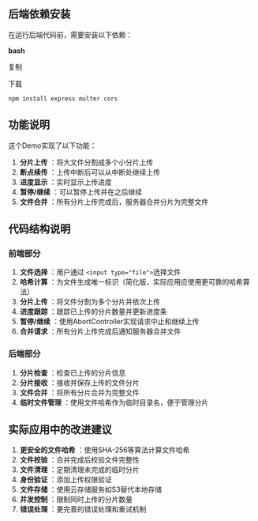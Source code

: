 ## 后端依赖安装

在运行后端代码前，需要安装以下依赖：

**bash**

复制

下载

```
npm install express multer cors
```

## 功能说明

这个Demo实现了以下功能：

1. **分片上传** ：将大文件分割成多个小分片上传
2. **断点续传** ：上传中断后可以从中断处继续上传
3. **进度显示** ：实时显示上传进度
4. **暂停/继续** ：可以暂停上传并在之后继续
5. **文件合并** ：所有分片上传完成后，服务器合并分片为完整文件

## 代码结构说明

### 前端部分

1. **文件选择** ：用户通过 `<input type="file">`选择文件
2. **哈希计算** ：为文件生成唯一标识（简化版，实际应用应使用更可靠的哈希算法）
3. **分片上传** ：将文件分割为多个分片并依次上传
4. **进度跟踪** ：跟踪已上传的分片数量并更新进度条
5. **暂停/继续** ：使用AbortController实现请求中止和继续上传
6. **合并请求** ：所有分片上传完成后通知服务器合并文件

### 后端部分

1. **分片检查** ：检查已上传的分片信息
2. **分片接收** ：接收并保存上传的文件分片
3. **文件合并** ：将所有分片合并为完整文件
4. **临时文件管理** ：使用文件哈希作为临时目录名，便于管理分片

## 实际应用中的改进建议

1. **更安全的文件哈希** ：使用SHA-256等算法计算文件哈希
2. **文件校验** ：合并完成后校验文件完整性
3. **文件清理** ：定期清理未完成的临时分片
4. **身份验证** ：添加上传权限验证
5. **文件存储** ：使用云存储服务如S3替代本地存储
6. **并发控制** ：限制同时上传的分片数量
7. **错误处理** ：更完善的错误处理和重试机制

